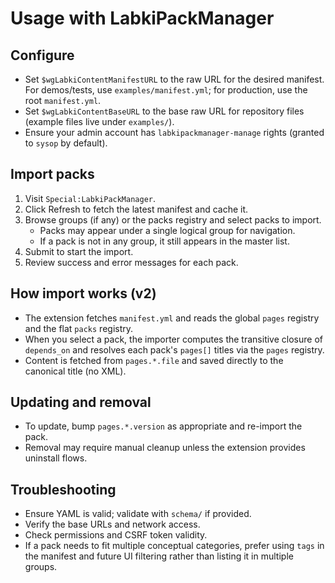 ﻿# Usage with LabkiPackManager

## Configure

- Set `$wgLabkiContentManifestURL` to the raw URL for the desired manifest. For demos/tests, use `examples/manifest.yml`; for production, use the root `manifest.yml`.
- Set `$wgLabkiContentBaseURL` to the base raw URL for repository files (example files live under `examples/`).
- Ensure your admin account has `labkipackmanager-manage` rights (granted to `sysop` by default).

## Import packs

1. Visit `Special:LabkiPackManager`.
2. Click Refresh to fetch the latest manifest and cache it.
3. Browse groups (if any) or the packs registry and select packs to import.
   - Packs may appear under a single logical group for navigation.
   - If a pack is not in any group, it still appears in the master list.
4. Submit to start the import.
5. Review success and error messages for each pack.

## How import works (v2)

- The extension fetches `manifest.yml` and reads the global `pages` registry and the flat `packs` registry.
- When you select a pack, the importer computes the transitive closure of `depends_on` and resolves each pack's `pages[]` titles via the `pages` registry.
- Content is fetched from `pages.*.file` and saved directly to the canonical title (no XML).

## Updating and removal

- To update, bump `pages.*.version` as appropriate and re-import the pack.
- Removal may require manual cleanup unless the extension provides uninstall flows.

## Troubleshooting

- Ensure YAML is valid; validate with `schema/` if provided.
- Verify the base URLs and network access.
- Check permissions and CSRF token validity.
- If a pack needs to fit multiple conceptual categories, prefer using `tags` in the manifest and future UI filtering rather than listing it in multiple groups.
